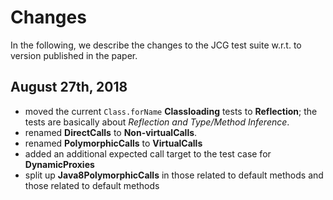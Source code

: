 # Changes

In the following, we describe the changes to the JCG test suite w.r.t. to version published in the paper.

## August 27th, 2018

 - moved the current `Class.forName` **Classloading** tests to **Reflection**; the tests are basically about *Reflection and Type/Method Inference*.
 - renamed **DirectCalls** to **Non-virtualCalls**.
 - renamed **PolymorphicCalls** to **VirtualCalls**
 - added an additional expected call target to the test case for **DynamicProxies**
 - split up **Java8PolymorphicCalls** in those related to default methods and those related to default methods
